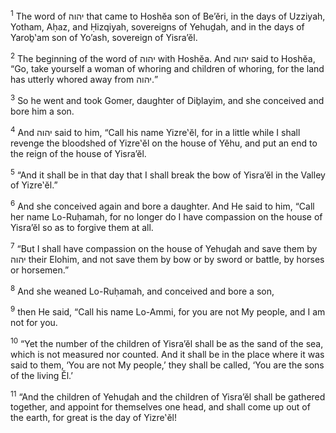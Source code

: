 <sup>1</sup> The word of יהוה that came to Hoshĕa son of Be’ĕri, in the days of Uzziyah, Yotham, Aḥaz, and Ḥizqiyah, sovereigns of Yehuḏah, and in the days of Yaroḇ‛am son of Yo’ash, sovereign of Yisra’ĕl.

<sup>2</sup> The beginning of the word of יהוה with Hoshĕa. And יהוה said to Hoshĕa, “Go, take yourself a woman of whoring and children of whoring, for the land has utterly whored away from יהוה.”

<sup>3</sup> So he went and took Gomer, daughter of Diḇlayim, and she conceived and bore him a son.

<sup>4</sup> And יהוה said to him, “Call his name Yizre‛ĕl, for in a little while I shall revenge the bloodshed of Yizre‛ĕl on the house of Yĕhu, and put an end to the reign of the house of Yisra’ĕl.

<sup>5</sup> “And it shall be in that day that I shall break the bow of Yisra’ĕl in the Valley of Yizre‛ĕl.”

<sup>6</sup> And she conceived again and bore a daughter. And He said to him, “Call her name Lo-Ruḥamah, for no longer do I have compassion on the house of Yisra’ĕl so as to forgive them at all.

<sup>7</sup> “But I shall have compassion on the house of Yehuḏah and save them by יהוה their Elohim, and not save them by bow or by sword or battle, by horses or horsemen.”

<sup>8</sup> And she weaned Lo-Ruḥamah, and conceived and bore a son,

<sup>9</sup> then He said, “Call his name Lo-Ammi, for you are not My people, and I am not for you.

<sup>10</sup> “Yet the number of the children of Yisra’ĕl shall be as the sand of the sea, which is not measured nor counted. And it shall be in the place where it was said to them, ‘You are not My people,’ they shall be called, ‘You are the sons of the living Ĕl.’

<sup>11</sup> “And the children of Yehuḏah and the children of Yisra’ĕl shall be gathered together, and appoint for themselves one head, and shall come up out of the earth, for great is the day of Yizre‛ĕl!

